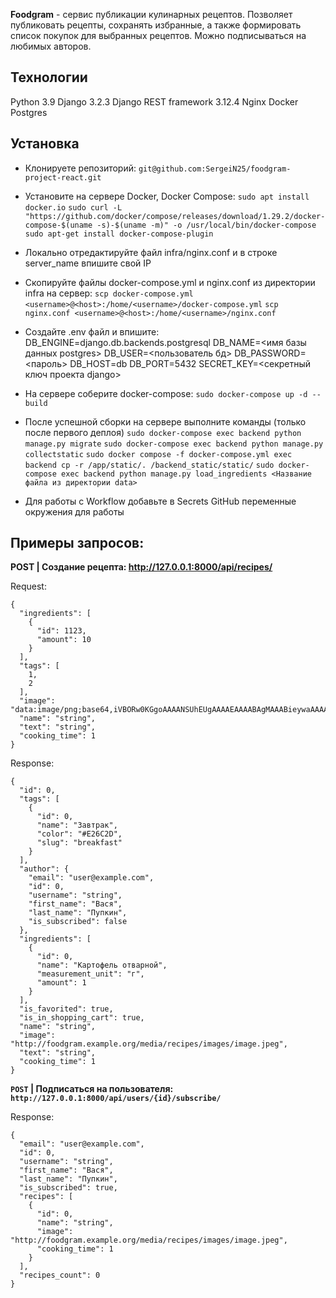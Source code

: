 
**Foodgram** - сервис публикации кулинарных рецептов. Позволяет публиковать рецепты, сохранять избранные, а также формировать список покупок для выбранных рецептов. Можно подписываться на любимых авторов.

## Технологии
Python 3.9
Django 3.2.3
Django REST framework 3.12.4
Nginx
Docker
Postgres

## Установка
* Клонируете репозиторий:
`git@github.com:SergeiN25/foodgram-project-react.git`

* Установите на сервере Docker, Docker Compose:
`sudo apt install docker.io`
`sudo curl -L "https://github.com/docker/compose/releases/download/1.29.2/docker-compose-$(uname -s)-$(uname -m)" -o /usr/local/bin/docker-compose`
`sudo apt-get install docker-compose-plugin`

* Локально отредактируйте файл infra/nginx.conf и в строке server_name впишите свой IP

* Скопируйте файлы docker-compose.yml и nginx.conf из директории infra на сервер:
`scp docker-compose.yml <username>@<host>:/home/<username>/docker-compose.yml`
`scp nginx.conf <username>@<host>:/home/<username>/nginx.conf`

* Cоздайте .env файл и впишите:
    DB_ENGINE=django.db.backends.postgresql
    DB_NAME=<имя базы данных postgres>
    DB_USER=<пользователь бд>
    DB_PASSWORD=<пароль>
    DB_HOST=db
    DB_PORT=5432
    SECRET_KEY=<секретный ключ проекта django>

* На сервере соберите docker-compose:
`sudo docker-compose up -d --build`

* После успешной сборки на сервере выполните команды (только после первого деплоя)
`sudo docker-compose exec backend python manage.py migrate`
`sudo docker-compose exec backend python manage.py collectstatic`
`sudo docker compose -f docker-compose.yml exec backend cp -r /app/static/. /backend_static/static/`
`sudo docker-compose exec backend python manage.py load_ingredients <Название файла из директории data>`

* Для работы с Workflow добавьте в Secrets GitHub переменные окружения для работы

## Примеры запросов:
**POST | Создание рецепта: http://127.0.0.1:8000/api/recipes/**

Request:
```
{
  "ingredients": [
    {
      "id": 1123,
      "amount": 10
    }
  ],
  "tags": [
    1,
    2
  ],
  "image": "data:image/png;base64,iVBORw0KGgoAAAANSUhEUgAAAAEAAAABAgMAAABieywaAAAACVBMVEUAAAD///9fX1/S0ecCAAAACXBIWXMAAA7EAAAOxAGVKw4bAAAACklEQVQImWNoAAAAggCByxOyYQAAAABJRU5ErkJggg==",
  "name": "string",
  "text": "string",
  "cooking_time": 1
}
```
Response:
```
{
  "id": 0,
  "tags": [
    {
      "id": 0,
      "name": "Завтрак",
      "color": "#E26C2D",
      "slug": "breakfast"
    }
  ],
  "author": {
    "email": "user@example.com",
    "id": 0,
    "username": "string",
    "first_name": "Вася",
    "last_name": "Пупкин",
    "is_subscribed": false
  },
  "ingredients": [
    {
      "id": 0,
      "name": "Картофель отварной",
      "measurement_unit": "г",
      "amount": 1
    }
  ],
  "is_favorited": true,
  "is_in_shopping_cart": true,
  "name": "string",
  "image": "http://foodgram.example.org/media/recipes/images/image.jpeg",
  "text": "string",
  "cooking_time": 1
}
```

**`POST` | Подписаться на пользователя: `http://127.0.0.1:8000/api/users/{id}/subscribe/`**

Response:
```
{
  "email": "user@example.com",
  "id": 0,
  "username": "string",
  "first_name": "Вася",
  "last_name": "Пупкин",
  "is_subscribed": true,
  "recipes": [
    {
      "id": 0,
      "name": "string",
      "image": "http://foodgram.example.org/media/recipes/images/image.jpeg",
      "cooking_time": 1
    }
  ],
  "recipes_count": 0
}
```
